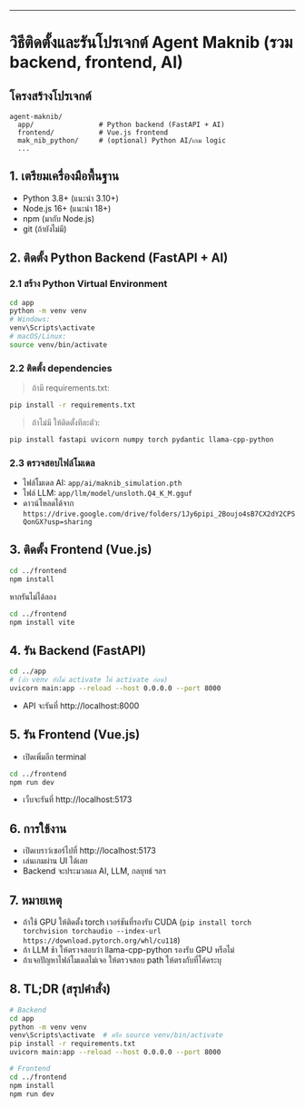  

---

# วิธีติดตั้งและรันโปรเจกต์ Agent Maknib (รวม backend, frontend, AI)

## โครงสร้างโปรเจกต์
```
agent-maknib/
  app/                # Python backend (FastAPI + AI)
  frontend/           # Vue.js frontend
  mak_nib_python/     # (optional) Python AI/เกม logic
  ...
```

## 1. เตรียมเครื่องมือพื้นฐาน
- Python 3.8+ (แนะนำ 3.10+)
- Node.js 16+ (แนะนำ 18+)
- npm (มากับ Node.js)
- git (ถ้ายังไม่มี)

## 2. ติดตั้ง Python Backend (FastAPI + AI)

### 2.1 สร้าง Python Virtual Environment
```bash
cd app
python -m venv venv
# Windows:
venv\Scripts\activate
# macOS/Linux:
source venv/bin/activate
```

### 2.2 ติดตั้ง dependencies
> ถ้ามี requirements.txt:
```bash
pip install -r requirements.txt
```
> ถ้าไม่มี ให้ติดตั้งทีละตัว:
```bash
pip install fastapi uvicorn numpy torch pydantic llama-cpp-python
```

### 2.3 ตรวจสอบไฟล์โมเดล
- ไฟล์โมเดล AI: `app/ai/maknib_simulation.pth`
- ไฟล์ LLM: `app/llm/model/unsloth.Q4_K_M.gguf`
- ดาวน์โหลดได้จาก `https://drive.google.com/drive/folders/1Jy6pipi_2Boujo4sB7CX2dY2CPSQonGX?usp=sharing`

## 3. ติดตั้ง Frontend (Vue.js)
```bash
cd ../frontend
npm install
```
หากรันไม่ได้ลอง
```bash
cd ../frontend
npm install vite
```

## 4. รัน Backend (FastAPI)
```bash
cd ../app
# (ถ้า venv ยังไม่ activate ให้ activate ก่อน)
uvicorn main:app --reload --host 0.0.0.0 --port 8000
```
- API จะรันที่ http://localhost:8000

## 5. รัน Frontend (Vue.js)
- เปิดเพิ่มอีก terminal
```bash
cd ../frontend
npm run dev
```
- เว็บจะรันที่ http://localhost:5173

## 6. การใช้งาน
- เปิดเบราว์เซอร์ไปที่ http://localhost:5173
- เล่นเกมผ่าน UI ได้เลย
- Backend จะประมวลผล AI, LLM, กลยุทธ์ ฯลฯ

## 7. หมายเหตุ
- ถ้าใช้ GPU ให้ติดตั้ง torch เวอร์ชันที่รองรับ CUDA (`pip install torch torchvision torchaudio --index-url https://download.pytorch.org/whl/cu118`)
- ถ้า LLM ช้า ให้ตรวจสอบว่า llama-cpp-python รองรับ GPU หรือไม่
- ถ้าเจอปัญหาไฟล์โมเดลไม่เจอ ให้ตรวจสอบ path ให้ตรงกับที่โค้ดระบุ

## 8. TL;DR (สรุปคำสั่ง)
```bash
# Backend
cd app
python -m venv venv
venv\Scripts\activate  # หรือ source venv/bin/activate
pip install -r requirements.txt
uvicorn main:app --reload --host 0.0.0.0 --port 8000

# Frontend
cd ../frontend
npm install
npm run dev
```
